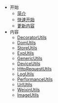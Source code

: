 * 开始
  * [简介](/other/_about.md)
  * [快速开始](/other/_start.md)
  * [更新内容](/other/_update.md)
* 内容
  * [DecoratorUtils](/lib/_DecoratorUtils.md)
  * [DomUtils](/lib/_DomUtils.md)
  * [StoreUtils](/lib/_StoreUtils.md)
  * [ExpUtils](/lib/_ExpUtils.md)
  * [GenericUtils](/lib/_GenericUtils.md)
  * [DeviceUtils](/lib/_DeviceUtils.md)
  * [HttpRequestUtils](/lib/_HttpRequestUtils.md)
  * [LogUtils](/lib/_LogUtils.md)
  * [PerformanceUtils](/lib/_PerformanceUtils.md)
  * [UrlUtils](/lib/_UrlUtils.md)
  * [WeixinUtils](/lib/_WeixinUtils.md)
  * [ImageUtils](/lib/_ImageUtils.md)
